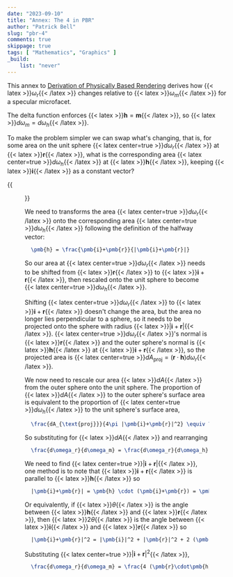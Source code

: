 ```yaml
---
date: "2023-09-10"
title: "Annex: The 4 in PBR"
author: "Patrick Bell"
slug: "pbr-4"
comments: true
skippage: true
tags: [ "Mathematics", "Graphics" ]
_build:
    list: "never"
---
```


This annex to [Derivation of Physically Based Rendering](/posts/pbr-physics) derives how {{< latex >}}$\omega_r${{< /latex >}} changes relative to {{< latex >}}$\omega_m${{< /latex >}} for a specular microfacet.

The delta function enforces {{< latex >}}$\pmb{h} = \pmb{m}${{< /latex >}}, so {{< latex >}}${d\omega_m = d\omega_h}${{< /latex >}}. 

To make the problem simpler we can swap what's changing, that is, for some area on the unit sphere {{< latex center=true >}}$d\omega_r${{< /latex >}} at {{< latex >}}$\pmb{r}${{< /latex >}}, what is the corresponding area {{< latex center=true >}}$d\omega_h${{< /latex >}} at {{< latex >}}$\pmb{h}${{< /latex >}}, keeping {{< latex >}}$\pmb{i}${{< /latex >}} as a constant vector?

{{<figure src="asy/diagram.svg" alt="Illustration of geometric argument to explain the 4 in PBR">}}

We need to transforms the area {{< latex center=true >}}$d\omega_r${{< /latex >}} onto the corresponding area {{< latex center=true >}}$d\omega_h${{< /latex >}} following the definition of the halfway vector:

```latex
  \pmb{h} = \frac{\pmb{i}+\pmb{r}}{|\pmb{i}+\pmb{r}|}
```

So our area at {{< latex center=true >}}$d\omega_r${{< /latex >}} needs to be shifted from  {{< latex >}}$\pmb{r}${{< /latex >}} to {{< latex >}}$\pmb{i} + \pmb{r}${{< /latex >}}, then rescaled onto the unit sphere to become {{< latex center=true >}}$d\omega_h${{< /latex >}}. 

Shifting {{< latex center=true >}}$d\omega_r${{< /latex >}} to {{< latex >}}$\pmb{i}+\pmb{r}${{< /latex >}} doesn't change the area, but the area no longer lies perpendicular to a sphere, so it needs to be projected onto the sphere with radius {{< latex >}}$|\pmb{i}+\pmb{r}|${{< /latex >}}. {{< latex center=true >}}$d\omega_r${{< /latex >}}'s normal is {{< latex >}}$\pmb{r}${{< /latex >}} and the outer sphere's normal is {{< latex >}}$\pmb{h}${{< /latex >}} at {{< latex >}}$\pmb{i}+\pmb{r}${{< /latex >}}, so the projected area is {{< latex center=true >}}$dA_{\text{proj}} = (\pmb{r} \cdot \pmb{h}) d\omega_r${{< /latex >}}. 

We now need to rescale our area {{< latex >}}$dA${{< /latex >}} from the outer sphere onto the unit sphere. The proportion of {{< latex >}}$dA${{< /latex >}} to the outer sphere's surface area is equivalent to the proportion of {{< latex center=true >}}$d\omega_h${{< /latex >}} to the unit sphere's surface area,

```latex
  \frac{dA_{\text{proj}}}{4\pi |\pmb{i}+\pmb{r}|^2} \equiv \frac{d\omega_h}{4\pi}.
```
So substituting for {{< latex >}}$dA${{< /latex >}} and rearranging
```latex
  \frac{d\omega_r}{d\omega_m} = \frac{d\omega_r}{d\omega_h} = \frac{|\pmb{i}+\pmb{r}|^2}{\pmb{r} \cdot \pmb{h}}.
```
We need to find {{< latex center=true >}}$|\pmb{i}+\pmb{r}|${{< /latex >}}, one method is to note that {{< latex >}}$\pmb{i}+\pmb{r}${{< /latex >}} is parallel to {{< latex >}}$\pmb{h}${{< /latex >}} so 
```latex
  |\pmb{i}+\pmb{r}| = \pmb{h} \cdot (\pmb{i}+\pmb{r}) = \pmb{h}\cdot\pmb{i} + \pmb{h}\cdot\pmb{r} = 2 \pmb{r}\cdot\pmb{h}
```
Or equivalently, if {{< latex >}}$\theta${{< /latex >}} is the angle between {{< latex >}}$\pmb{h}${{< /latex >}} and {{< latex >}}$\pmb{r}${{< /latex >}}, then {{< latex >}}$2\theta${{< /latex >}} is the angle between {{< latex >}}$\pmb{i}${{< /latex >}} and {{< latex >}}$\pmb{r}${{< /latex >}} so
```latex
  |\pmb{i}+\pmb{r}|^2 = |\pmb{i}|^2 + |\pmb{r}|^2 + 2 (\pmb{i} \cdot \pmb{r}) = 2 + 2 \text{cos}(2\theta) = 4 \text{cos}^2 \theta
```
Substituting {{< latex center=true >}}$|\pmb{i}+\pmb{r}|^2${{< /latex >}},
```latex
  \frac{d\omega_r}{d\omega_m} = \frac{4 (\pmb{r}\cdot\pmb{h})^2}{\pmb{r}\cdot\pmb{h}} = 4 (\pmb{r}\cdot\pmb{h}),
```
